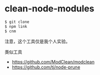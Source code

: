 # clean-node-modules

```sh
$ git clone
$ npm link
$ cnm
```

注意，这个工具仅是我个人实验。

类似工具

- https://github.com/ModClean/modclean
- https://github.com/tj/node-prune

